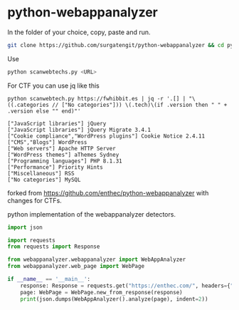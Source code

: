 # python-webappanalyzer

In the folder of your choice, copy, paste and run.
```bash
git clone https://github.com/surgatengit/python-webappanalyzer && cd python-webappanalyzer && pip install -r requirements.txt && echo "Ready, Use: python scanwebtech.py <URL>"
```
Use
```bash
python scanwebtechs.py <URL>
```

For CTF you can use jq like this
```
python scanwebtech.py https://fwhibbit.es | jq -r '.[] | "\((.categories // ["No categories"])) \(.tech)\(if .version then " " + .version else "" end)"'

["JavaScript libraries"] jQuery
["JavaScript libraries"] jQuery Migrate 3.4.1
["Cookie compliance","WordPress plugins"] Cookie Notice 2.4.11
["CMS","Blogs"] WordPress
["Web servers"] Apache HTTP Server
["WordPress themes"] aThemes Sydney
["Programming languages"] PHP 8.1.31
["Performance"] Priority Hints
["Miscellaneous"] RSS
["No categories"] MySQL
```
forked from https://github.com/enthec/python-webappanalyzer with changes for CTFs.

python implementation of the webappanalyzer detectors.

```python
import json

import requests
from requests import Response

from webappanalyzer.webappanalyzer import WebAppAnalyzer
from webappanalyzer.web_page import WebPage

if __name__ == '__main__':
    response: Response = requests.get("https://enthec.com/", headers={"User-Agent": "Mozilla/5.0 (X11; Linux x86_64; rv:127.0) Gecko/20100101 Firefox/127.0"})
    page: WebPage = WebPage.new_from_response(response)
    print(json.dumps(WebAppAnalyzer().analyze(page), indent=2))

```
